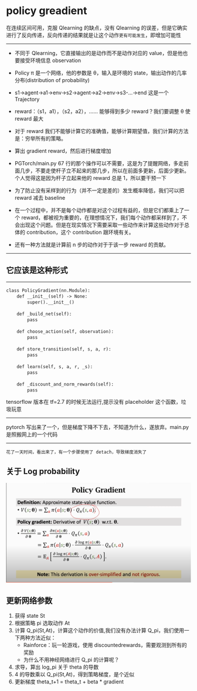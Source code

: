 # policy greadient

在连续区间可用，克服 Qlearning 的缺点，没有 Qlearning 的误差，但是它确实进行了反向传递，反向传递的结果就是让这个动作`更有可能发生`，即增加可能性

---

- 不同于 Qlearning，它直接输出的是动作而不是动作对应的 value，但是他也要接受环境信息 observation
  <br>

- Policy π 是一个网络，他的参数是 θ，输入是环境的 state，输出动作的几率分布(distribution of probability)

- s1->agent->a1->env->s2->agent->a2->env->s3-...->end 这是一个 Trajectory

- reward：（s1，a1），（s2，a2），…… 能够得到多少 reward？我们要调整 θ 使 reward 最大

- 对于 reward 我们不能够计算它的准确值，能够计算期望值，我们计算的方法是：穷举所有的策略。

- 算出 gradient reward，然后进行梯度增加

- PGTorch/main.py 67 行的那个操作可以不需要，这是为了提醒网络，多走前面几步，不要走使杆子立不起来的那几步，所以在前面多更新，后面少更新。个人觉得这是因为杆子立起来他的 reward 总是 1，所以要干预一下

- 为了防止没有采样到的行为（并不一定是差的）发生概率降低，我们可以把 reward 减去 baseline

- 在一个过程中，并不是每个动作都是对这个过程有益的，但是它们都乘上了一个 reward，都被视为重要的，在理想情况下，我们每个动作都采样到了，不会出现这个问题。但是在现实情况下需要采取一些动作来计算这些动作对于总体的 contribution，这个 contribution 跟环境有关。

- 还有一种方法就是计算前 n 步的动作对于于该一步 reward 的贡献。

---

## 它应该是这种形式

---

```
class PolicyGradient(nn.Module):
    def __init__(self) -> None:
        super().__init__()

    def _build_net(self):
        pass

    def choose_action(self, observation):
        pass

    def store_transition(self, s, a, r):
        pass

    def learn(self, s, a, r, _s):
        pass

    def _discount_and_norm_rewards(self):
        pass

```

tensorflow 版本在 tf=2.7 的时候无法运行,提示没有 placeholder 这个函数，垃圾玩意

---

pytorch 写出来了一个，但是梯度下降不下去，不知道为什么，遂放弃。main.py 是照搬网上的一个代码

---

`花了一天时间，看出来了，有一个步骤使用了 detach，导致梯度消失了`

## 关于 Log probability

![](log.png)

## 更新网络参数

1. 获得 state St
2. 根据策略 pi 选取动作 At
3. 计算 Q_pi(St,At)，计算这个动作的价值,我们没有办法计算 Q_pi，我们使用一下两种方法近似：
   - Rainforce：玩一轮游戏，使用 discountedrewards，需要观测到所有的奖励
   - 为什么不用神经网络进行 Q_pi 的计算呢？
4. 求导，算出 log_pi 关于 theta 的导数
5. 4 的导数乘以 Q_pi(St,At)，得到策略梯度，是个近似
6. 更新梯度 theta_t+1 = theta_t + beta \* gradient
